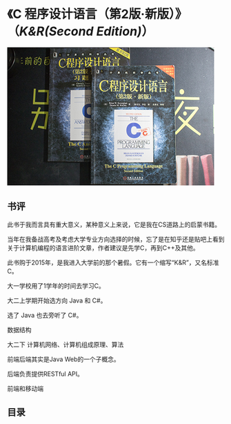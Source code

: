 # 《C 程序设计语言（第2版·新版）》（*K&R(Second Edition)*）

![](IMG_6209.jpg)

## 书评

此书于我而言具有重大意义，某种意义上来说，它是我在CS道路上的启蒙书籍。

当年在我备战高考及考虑大学专业方向选择的时候，忘了是在知乎还是贴吧上看到关于计算机编程的语言进阶文章，作者建议是先学C，再到C++及其他。

此书购于2015年，是我进入大学前的那个暑假。它有一个缩写“K&R”，又名标准C。

大一学校用了1学年的时间去学习C。

大二上学期开始选方向 Java 和 C#。

选了 Java 也去旁听了 C#。


数据结构

大二下 计算机网络、计算机组成原理、算法

前端后端其实是Java Web的一个子概念。

后端负责提供RESTful API。

前端和移动端

## 目录



